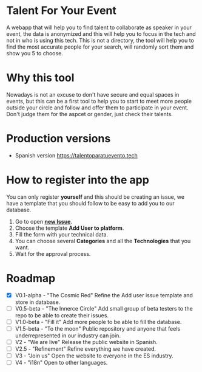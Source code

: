 # Talent For Your Event
A webapp that will help you to find talent to collaborate as speaker in your event, the data is anonymized and this will help you to focus in the tech and not in who is using this tech. This is not a directory, the tool will help you to find the most accurate people for your search, will randomly sort them and show you 5 to choose.

# Why this tool
Nowadays is not an excuse to don't have secure and equal spaces in events, but this can be a first tool to help you to start to meet more people outside your circle and follow and offer them to participate in your event. Don't judge them for the aspcet or gender, just check their talents.

# Production versions
- Spanish version https://talentoparatuevento.tech

# How to register into the app
You can only register **yourself** and this should be creating an issue, we have a template that you should follow to be easy to add you to our database.
1. Go to open [**new Issue**](https://github.com/CKGrafico/talentforyourevent/issues/new/choose).
1. Choose the template **Add User to platform**.
1. Fill the form with your technical data.
1. You can choose several **Categories** and all the **Technologies** that you want.
1. Wait for the approval process.

# Roadmap
- [x] V0.1-alpha - "The Cosmic Red" Refine the Add user issue template and store in database.
- [ ] V0.5-beta - "The Innerce Circle" Add small group of beta testers to the repo to be able to create their issues.
- [ ] V1.0-beta - "Fill it" Add more people to be able to fill the database.
- [ ] V1.5-beta - "To the moon" Public repository and anyone that feels underrepresented in our industry can join.
- [ ] V2        - "We are live" Release the public website in Spanish.
- [ ] V2.5      - "Refinement" Refine everything we have created.
- [ ] V3        - "Join us" Open the website to everyone in the ES industry.
- [ ] V4        - "i18n" Open to other languages.

